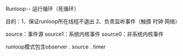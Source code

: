 Runloop-- 运行循环（死循环）

目的：1、保证runloop所在线程不退出
            2、负责监听事件（触摸 时钟  网络）

source：事件源
source1：系统内核事件
source0：非系统内核事件

runloop模式包含observer . source . timer
